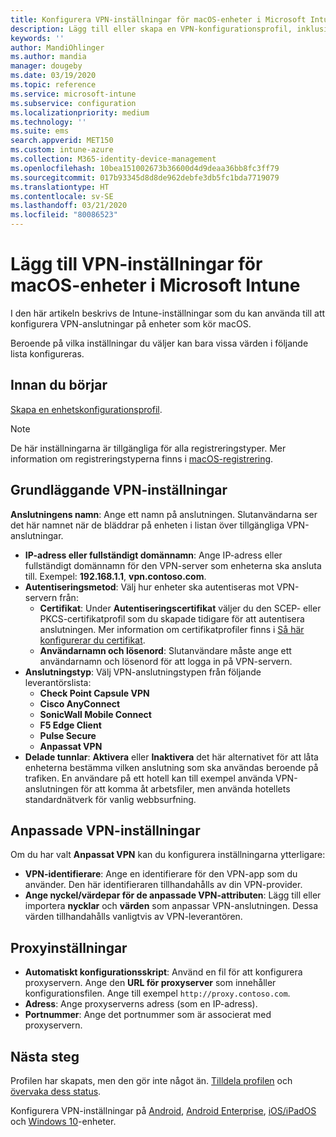 ```yaml
---
title: Konfigurera VPN-inställningar för macOS-enheter i Microsoft Intune – Azure | Microsoft Docs
description: Lägg till eller skapa en VPN-konfigurationsprofil, inklusive anslutningsinformation, delade tunnlar, anpassade VPN-inställningar med identifierare, nyckel- och värdepar, proxyinställningar med ett konfigurationsskript, IP- eller FQDN-adress och TCP-port i Microsoft Intune på enheter som kör macOS.
keywords: ''
author: MandiOhlinger
ms.author: mandia
manager: dougeby
ms.date: 03/19/2020
ms.topic: reference
ms.service: microsoft-intune
ms.subservice: configuration
ms.localizationpriority: medium
ms.technology: ''
ms.suite: ems
search.appverid: MET150
ms.custom: intune-azure
ms.collection: M365-identity-device-management
ms.openlocfilehash: 10bea151002673b36600d4d9deaa36bb8fc3ff79
ms.sourcegitcommit: 017b93345d8d8de962debfe3db5fc1bda7719079
ms.translationtype: HT
ms.contentlocale: sv-SE
ms.lasthandoff: 03/21/2020
ms.locfileid: "80086523"
---
```

# <a name="add-vpn-settings-on-macos-devices-in-microsoft-intune"></a>Lägg till VPN-inställningar för macOS-enheter i Microsoft Intune

I den här artikeln beskrivs de Intune-inställningar som du kan använda till att konfigurera VPN-anslutningar på enheter som kör macOS.

Beroende på vilka inställningar du väljer kan bara vissa värden i följande lista konfigureras.

## <a name="before-you-begin"></a>Innan du börjar

[Skapa en enhetskonfigurationsprofil](vpn-settings-configure.md).

> [!NOTE]
> De här inställningarna är tillgängliga för alla registreringstyper. Mer information om registreringstyperna finns i [macOS-registrering](../enrollment/macos-enroll.md).

## <a name="base-vpn-settings"></a>Grundläggande VPN-inställningar

**Anslutningens namn**: Ange ett namn på anslutningen. Slutanvändarna ser det här namnet när de bläddrar på enheten i listan över tillgängliga VPN-anslutningar.
- **IP-adress eller fullständigt domännamn**: Ange IP-adress eller fullständigt domännamn för den VPN-server som enheterna ska ansluta till. Exempel: **192.168.1.1**, **vpn.contoso.com**.
- **Autentiseringsmetod**: Välj hur enheter ska autentiseras mot VPN-servern från:
  - **Certifikat**: Under **Autentiseringscertifikat** väljer du den SCEP- eller PKCS-certifikatprofil som du skapade tidigare för att autentisera anslutningen. Mer information om certifikatprofiler finns i [Så här konfigurerar du certifikat](../protect/certificates-configure.md).
  - **Användarnamn och lösenord**: Slutanvändare måste ange ett användarnamn och lösenord för att logga in på VPN-servern.
- **Anslutningstyp**: Välj VPN-anslutningstypen från följande leverantörslista:
  - **Check Point Capsule VPN**
  - **Cisco AnyConnect**
  - **SonicWall Mobile Connect**
  - **F5 Edge Client**
  - **Pulse Secure**
  - **Anpassat VPN**
- **Delade tunnlar**: **Aktivera** eller **Inaktivera** det här alternativet för att låta enheterna bestämma vilken anslutning som ska användas beroende på trafiken. En användare på ett hotell kan till exempel använda VPN-anslutningen för att komma åt arbetsfiler, men använda hotellets standardnätverk för vanlig webbsurfning.

<!--- **Per-app VPN** - Select this option if you want to associate this VPN connection with an iOS/iPadOS or macOS app so that the connection will be opened when the app is run. You can associate the VPN profile with an app when you assign the software. For more information, see [How to assign and monitor apps](../apps/apps-deploy.md). --->

## <a name="custom-vpn-settings"></a>Anpassade VPN-inställningar

Om du har valt **Anpassat VPN** kan du konfigurera inställningarna ytterligare:

- **VPN-identifierare**: Ange en identifierare för den VPN-app som du använder. Den här identifieraren tillhandahålls av din VPN-provider.
- **Ange nyckel/värdepar för de anpassade VPN-attributen**: Lägg till eller importera **nycklar** och **värden** som anpassar VPN-anslutningen. Dessa värden tillhandahålls vanligtvis av VPN-leverantören.

## <a name="proxy-settings"></a>Proxyinställningar

- **Automatiskt konfigurationsskript**: Använd en fil för att konfigurera proxyservern. Ange den **URL för proxyserver** som innehåller konfigurationsfilen. Ange till exempel `http://proxy.contoso.com`.
- **Adress**: Ange proxyserverns adress (som en IP-adress).
- **Portnummer**: Ange det portnummer som är associerat med proxyservern.

## <a name="next-steps"></a>Nästa steg

Profilen har skapats, men den gör inte något än. [Tilldela profilen](device-profile-assign.md) och [övervaka dess status](device-profile-monitor.md).

Konfigurera VPN-inställningar på [Android](vpn-settings-android.md), [Android Enterprise](vpn-settings-android-enterprise.md), [iOS/iPadOS](vpn-settings-ios.md) och [Windows 10](vpn-settings-windows-10.md)-enheter.
